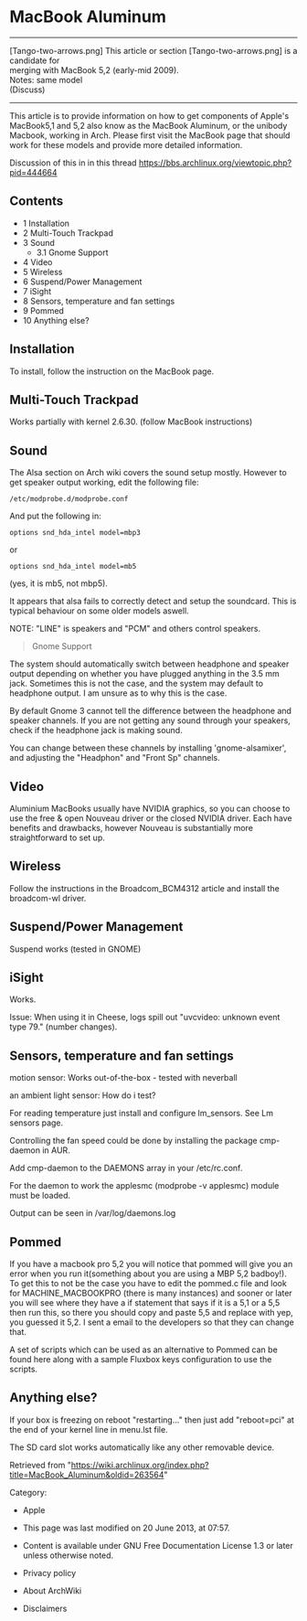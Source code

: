 MacBook Aluminum
================

  ------------------------ ------------------------ ------------------------
  [Tango-two-arrows.png]   This article or section  [Tango-two-arrows.png]
                           is a candidate for       
                           merging with MacBook 5,2 
                           (early-mid 2009).        
                           Notes: same model        
                           (Discuss)                
  ------------------------ ------------------------ ------------------------

This article is to provide information on how to get components of
Apple's MacBook5,1 and 5,2 also know as the MacBook Aluminum, or the
unibody Macbook, working in Arch. Please first visit the MacBook page
that should work for these models and provide more detailed information.

Discussion of this in in this thread
https://bbs.archlinux.org/viewtopic.php?pid=444664

Contents
--------

-   1 Installation
-   2 Multi-Touch Trackpad
-   3 Sound
    -   3.1 Gnome Support
-   4 Video
-   5 Wireless
-   6 Suspend/Power Management
-   7 iSight
-   8 Sensors, temperature and fan settings
-   9 Pommed
-   10 Anything else?

Installation
------------

To install, follow the instruction on the MacBook page.

Multi-Touch Trackpad
--------------------

Works partially with kernel 2.6.30. (follow MacBook instructions)

Sound
-----

The Alsa section on Arch wiki covers the sound setup mostly. However to
get speaker output working, edit the following file:

    /etc/modprobe.d/modprobe.conf

And put the following in:

    options snd_hda_intel model=mbp3

or

    options snd_hda_intel model=mb5

(yes, it is mb5, not mbp5).

It appears that alsa fails to correctly detect and setup the soundcard.
This is typical behaviour on some older models aswell.

NOTE: "LINE" is speakers and "PCM" and others control speakers.

> Gnome Support

The system should automatically switch between headphone and speaker
output depending on whether you have plugged anything in the 3.5 mm
jack. Sometimes this is not the case, and the system may default to
headphone output. I am unsure as to why this is the case.

By default Gnome 3 cannot tell the difference between the headphone and
speaker channels. If you are not getting any sound through your
speakers, check if the headphone jack is making sound.

You can change between these channels by installing 'gnome-alsamixer',
and adjusting the "Headphon" and "Front Sp" channels.

Video
-----

Aluminium MacBooks usually have NVIDIA graphics, so you can choose to
use the free & open Nouveau driver or the closed NVIDIA driver. Each
have benefits and drawbacks, however Nouveau is substantially more
straightforward to set up.

Wireless
--------

Follow the instructions in the Broadcom_BCM4312 article and install the
broadcom-wl driver.

Suspend/Power Management
------------------------

Suspend works (tested in GNOME)

iSight
------

Works.

Issue: When using it in Cheese, logs spill out "uvcvideo: unknown event
type 79." (number changes).

Sensors, temperature and fan settings
-------------------------------------

motion sensor: Works out-of-the-box - tested with neverball

an ambient light sensor: How do i test?

For reading temperature just install and configure lm_sensors. See Lm
sensors page.

Controlling the fan speed could be done by installing the package
cmp-daemon in AUR.

Add cmp-daemon to the DAEMONS array in your /etc/rc.conf.

For the daemon to work the applesmc (modprobe -v applesmc) module must
be loaded.

Output can be seen in /var/log/daemons.log

Pommed
------

If you have a macbook pro 5,2 you will notice that pommed will give you
an error when you run it(something about you are using a MBP 5,2
badboy!). To get this to not be the case you have to edit the pommed.c
file and look for MACHINE_MACBOOKPRO (there is many instances) and
sooner or later you will see where they have a if statement that says if
it is a 5,1 or a 5,5 then run this, so there you should copy and paste
5,5 and replace with yep, you guessed it 5,2. I sent a email to the
developers so that they can change that.

A set of scripts which can be used as an alternative to Pommed can be
found here along with a sample Fluxbox keys configuration to use the
scripts.

Anything else?
--------------

If your box is freezing on reboot "restarting..." then just add
"reboot=pci" at the end of your kernel line in menu.lst file.

The SD card slot works automatically like any other removable device.

Retrieved from
"https://wiki.archlinux.org/index.php?title=MacBook_Aluminum&oldid=263564"

Category:

-   Apple

-   This page was last modified on 20 June 2013, at 07:57.
-   Content is available under GNU Free Documentation License 1.3 or
    later unless otherwise noted.
-   Privacy policy
-   About ArchWiki
-   Disclaimers
